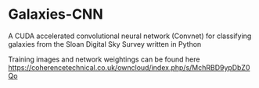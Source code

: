 # Galaxies-CNN
A CUDA accelerated convolutional neural network (Convnet) for classifying galaxies from the Sloan Digital Sky Survey written in Python

Training images and network weightings can be found here https://coherencetechnical.co.uk/owncloud/index.php/s/MchRBD9ypDbZ0Qo
